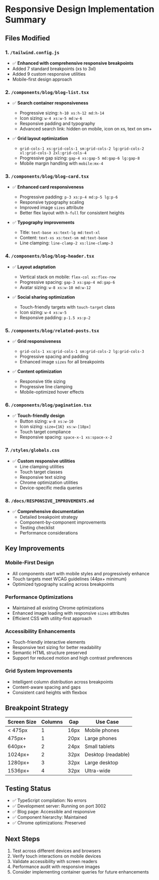 # Responsive Design Implementation Summary

## Files Modified

### 1. `/tailwind.config.js`
- ✅ **Enhanced with comprehensive responsive breakpoints**
- Added 7 standard breakpoints (xs to 3xl)
- Added 9 custom responsive utilities
- Mobile-first design approach

### 2. `/components/blog/blog-list.tsx`
- ✅ **Search container responsiveness**
  - Progressive sizing: `h-10 xs:h-12 md:h-14`
  - Icon sizing: `w-4 xs:w-5 md:w-6`
  - Responsive padding and typography
  - Advanced search link: hidden on mobile, icon on xs, text on sm+
  
- ✅ **Grid layout optimization**
  - `grid-cols-1 xs:grid-cols-1 sm:grid-cols-2 lg:grid-cols-2 xl:grid-cols-3 2xl:grid-cols-4`
  - Progressive gap sizing: `gap-4 xs:gap-5 md:gap-6 lg:gap-8`
  - Mobile margin handling with `mobile:mx-4`

### 3. `/components/blog/blog-card.tsx`
- ✅ **Enhanced card responsiveness**
  - Progressive padding: `p-3 xs:p-4 md:p-5 lg:p-6`
  - Responsive typography scaling
  - Improved image `sizes` attribute
  - Better flex layout with `h-full` for consistent heights
  
- ✅ **Typography improvements**
  - Title: `text-base xs:text-lg md:text-xl`
  - Content: `text-xs xs:text-sm md:text-base`
  - Line clamping: `line-clamp-2 xs:line-clamp-3`

### 4. `/components/blog/blog-header.tsx`
- ✅ **Layout adaptation**
  - Vertical stack on mobile: `flex-col xs:flex-row`
  - Progressive spacing: `gap-3 xs:gap-4 md:gap-6`
  - Avatar sizing: `w-8 xs:w-10 md:w-12`
  
- ✅ **Social sharing optimization**
  - Touch-friendly targets with `touch-target` class
  - Icon sizing: `w-4 xs:w-5`
  - Responsive padding: `p-1.5 xs:p-2`

### 5. `/components/blog/related-posts.tsx`
- ✅ **Grid responsiveness**
  - `grid-cols-1 xs:grid-cols-1 sm:grid-cols-2 lg:grid-cols-3`
  - Progressive spacing and padding
  - Enhanced image `sizes` for all breakpoints
  
- ✅ **Content optimization**
  - Responsive title sizing
  - Progressive line clamping
  - Mobile-optimized hover effects

### 6. `/components/blog/pagination.tsx`
- ✅ **Touch-friendly design**
  - Button sizing: `w-8 xs:w-10`
  - Icon sizing: `size={16} xs:w-[18px]`
  - Touch target compliance
  - Responsive spacing: `space-x-1 xs:space-x-2`

### 7. `/styles/globals.css`
- ✅ **Custom responsive utilities**
  - Line clamping utilities
  - Touch target classes
  - Responsive text sizing
  - Chrome optimization utilities
  - Device-specific media queries

### 8. `/docs/RESPONSIVE_IMPROVEMENTS.md`
- ✅ **Comprehensive documentation**
  - Detailed breakpoint strategy
  - Component-by-component improvements
  - Testing checklist
  - Performance considerations

## Key Improvements

### Mobile-First Design
- All components start with mobile styles and progressively enhance
- Touch targets meet WCAG guidelines (44px+ minimum)
- Optimized typography scaling across breakpoints

### Performance Optimizations
- Maintained all existing Chrome optimizations
- Enhanced image loading with responsive `sizes` attributes
- Efficient CSS with utility-first approach

### Accessibility Enhancements
- Touch-friendly interactive elements
- Responsive text sizing for better readability
- Semantic HTML structure preserved
- Support for reduced motion and high contrast preferences

### Grid System Improvements
- Intelligent column distribution across breakpoints
- Content-aware spacing and gaps
- Consistent card heights with flexbox

## Breakpoint Strategy

| Screen Size | Columns | Gap | Use Case |
|-------------|---------|-----|----------|
| < 475px     | 1       | 16px| Mobile phones |
| 475px+      | 1       | 20px| Large phones |
| 640px+      | 2       | 24px| Small tablets |
| 1024px+     | 2       | 32px| Desktop (readable) |
| 1280px+     | 3       | 32px| Large desktop |
| 1536px+     | 4       | 32px| Ultra-wide |

## Testing Status
- ✅ TypeScript compilation: No errors
- ✅ Development server: Running on port 3002
- ✅ Blog page: Accessible and responsive
- ✅ Component hierarchy: Maintained
- ✅ Chrome optimizations: Preserved

## Next Steps
1. Test across different devices and browsers
2. Verify touch interactions on mobile devices
3. Validate accessibility with screen readers
4. Performance audit with responsive images
5. Consider implementing container queries for future enhancements
